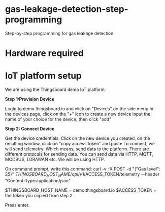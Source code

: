 # gas-leakage-detection-step-programming
Step-by-step programming for gas leakage detection

# Hardware required

# IoT platform setup
We are using the Thingsboard demo IoT platform.

****Step 1:Provision Device****

Login to demo.thingsboard.io and click on "Devices" on the side menu
In the devices page, click on the "+" icon to create a new device
Input the name of your choice for the device, then click "add"

****Step 2: Connect Device****

Get the device credentials. Click on the new device you created, on the resulting window, click on "copy access token" and paste
To connect, we will send telemetry. Which means, send data to the platform. There are different protocols for sending data.
You can send data via HTTP, MQTT, MODBUS, LORAWAN etc. We will be using HTTP.

On command prompt, write this command:
curl -v -X POST -d "{\"Gas level\": 25}" $THINGSBOARD_HOST_NAME/api/v1/$ACCESS_TOKEN/telemetry --header "Content-Type:application/json"

$THINGSBOARD_HOST_NAME = demo.thingsboard.io
$ACCESS_TOKEN = the token you copied from step 2

Press enter.

